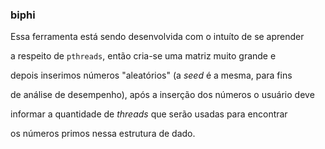 ### biphi

Essa ferramenta está sendo desenvolvida com o intuíto de se aprender

a respeito de `pthreads`, então cria-se uma matriz muito grande e 

depois inserimos números "aleatórios" (a _seed_ é a mesma, para fins

de análise de desempenho), após a inserção dos números o usuário deve

informar a quantidade de _threads_ que serão usadas para encontrar

os números primos nessa estrutura de dado.
